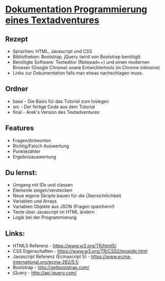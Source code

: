 # [Dokumentation Programmierung eines Textadventures](https://lerneprogrammieren.de/tutorial-3-quiz-programmieren/)

## Rezept
 * Sprachen: HTML, Javascript und CSS
 * Bibliotheken: Bootstrap, jQuery (wird von Bootstrap benötigt)
 * Benötigte Software: Texteditor (Notepad++) und einen modernen Browser (Google Chrome) sowie Entwicklertools (in Chrome inklusive)
 * Links zur Dokumentation falls man etwas nachschlagen muss.
 
## Ordner
 * base - Die Basis für das Tutorial zum loslegen
 * src - Der fertige Code aus dem Tutorial
 * final - Arek's Version des Textadventures
 
## Features
 * Fragen/Antworten
 * Richtig/Falsch Auswertung 
 * Punktezähler
 * Ergebnisauswertung

## Du lernst:
 * Umgang mit IDs und classen
 * Elemente zeigen/verstecken
 * Neue eigene Skripte bauen für die Übersichtlichkeit
 * Variablen und Arrays
 * Variablen Objekte aus JSON (Fragen speichern!)
 * Texte über Javascript im HTML ändern
 * Logik bei der Programmierung
 
## Links:
 * HTML5 Referenz - https://www.w3.org/TR/html5/ 
 * CSS Eigenschaften - https://www.w3.org/TR/CSS2/propidx.html
 * Javascript Referenz (Ecmascript 5) - https://www.ecma-international.org/ecma-262/5.1/
 * Bootstrap - http://getbootstrap.com/
 * jQuery - http://api.jquery.com/
